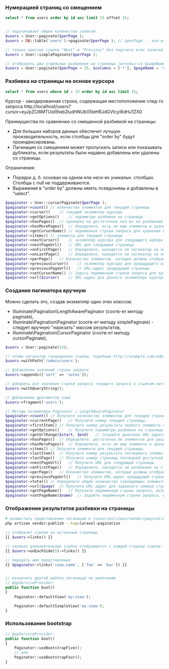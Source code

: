 ### Нумерацией страниц со смещением

```sql
select * from users order by id asc limit 15 offset 15;
```

```php

// подсчитывает общее количество записей
$users = User::paginate($perPage );
$users = DB::table('users')->paginate($perPage ); // $perPage  - кол-во элем-в на странице

// только простые ссылки "Next" и "Previous" без подсчета всех записей
$users = User::simplePaginate($perPage );

// отобразить два отдельных разбиения на страницы (использ-ся $pageName)
$users = User::paginate($perPage = 15, $columns = ['*'], $pageName = 'users');

```

### Разбивка на страницы на основе курсора

```sql
select * from users where id > 15 order by id asc limit 15;
```

Курсор - закодированная строка, содержащая местоположение след-го запроса
http://localhost/users?cursor=eyJpZCI6MTUsIl9wb2ludHNUb05leHRJdGVtcyI6dHJ1ZX0

Преимущества по сравнению со смещенной разбивкой на страницы:
- Для больших наборов данных обеспечит лучшую производительность, если столбцы для "order by" будут проиндексированы.
- Пагинация со смещением может пропускать записи или показывать дубликаты, если результаты были недавно добавлены или удалены со страницы.

Ограничения:
- Порядок д. б. основан на одном или неск-их уникальн. столбцах. Столбцы с null не поддерживаются.
- Выражения в "order by" должны иметь псевдонимы и добавлены в "select".

```php
$paginator = User::cursorPaginate($perPage );
$paginator->count()	// количество элементов для текущей страницы
$paginator->cursor()	// текущий экземпляр курсора
$paginator->getOptions()	// параметры разбивки на страницы
$paginator->hasPages()	// проверка на достаточное кол-во на разбиение
$paginator->hasMorePages()	// Определите, есть ли еще элементы в хранилище данных
$paginator->getCursorName()	// переменная строки запроса для хранения курсора
$paginator->items()	// элементы для текущей страницы
$paginator->nextCursor()	// экземпляр курсора для следующего набора элементов
$paginator->nextPageUrl()	// URL для следующей страницы
$paginator->onFirstPage()	// Определите, находится ли пагинатор на первой странице
$paginator->onLastPage()	// Определите, находится ли пагинатор на последней странице
$paginator->perPage()	// Количество элементов, которые должны отображаться на странице
$paginator->previousCursor()	// экземпляр курсора для предыдущего набора элементов
$paginator->previousPageUrl()	// URL-адрес предыдущей страницы
$paginator->setCursorName()	// Задать переменную строки запроса для хранения курсора
$paginator->url($cursor)	// URL-адрес для данного экземпляра курсора

```

### Создание пагинатора вручную

Можно сделать это, создав экземпляр одно этих классов: 
- Illuminate\Pagination\LengthAwarePaginator (соотв-ет методу paginate),
- Illuminate\Pagination\Paginator            (соотв-ет методу simplePaginate) - следует вручную "нарезать" массив результатов,
- Illuminate\Pagination\CursorPaginator      (соотв-ет методу cursorPaginate),

```php
$users = User::paginate(15);

// чтобы пагинатор генерировал ссылки, подобные http://example.com/admin/users?page=N
$users->withPath('/admin/users');

// Добавление значений строки запроса
$users->appends(['sort' => 'votes']);

// добавить все значения строки запроса текущего запроса к ссылкам пагинации
$users->withQueryString();

// Добавление фрагментов хэша
$users->fragment('users');

// Методы экземпляра Paginator / LengthAwarePaginator
$paginator->count()	// Получите количество элементов для текущей страницы.
$paginator->currentPage()	// Получите номер текущей страницы.
$paginator->firstItem()	// Получите номер результата первого элемента в результатах.
$paginator->getOptions()	// Получите параметры разбивки на страницы.
$paginator->getUrlRange($start, $end)	// Создайте диапазон URL-адресов для разбивки на страницы.
$paginator->hasPages()	// Определите, достаточно ли элементов для разделения на несколько страниц.
$paginator->hasMorePages()	// Определите, есть ли еще элементы в хранилище данных.
$paginator->items()	// Получите элементы для текущей страницы.
$paginator->lastItem()	// Получите номер результата последнего элемента в результатах.
$paginator->lastPage()	// Получите номер страницы последней доступной страницы. (Недоступен при использовании simplePaginate).
$paginator->nextPageUrl()	// Получите URL для следующей страницы.
$paginator->onFirstPage()	// Определите, находится ли разбиение на страницы на первой странице.
$paginator->perPage()	// Количество элементов, которые должны отображаться на странице.
$paginator->previousPageUrl()	// Получите URL-адрес предыдущей страницы.
$paginator->total()	// Определите общее количество совпадающих элементов в хранилище данных. (Недоступен при использовании simplePaginate).
$paginator->url($page)	// Получите URL-адрес для заданного номера страницы.
$paginator->getPageName()	// Получите переменную строки запроса, используемую для хранения страницы.
$paginator->setPageName($name)	// Задайте переменную строки запроса, используемую для хранения страницы.
```

### Отображение результатов разбивки на страницы

```bash
# разместить представления пагинации в resources/views/vendor/pagination
php artisan vendor:publish --tag=laravel-pagination
```

```php
// отобразит ссылки на остальные страницы
{{ $users->links() }}

// сколько дополнительных ссылок отображается с каждой стороны ссылки текущей страницы
{{ $users->onEachSide(5)->links() }}

// передать имя представления
{{ $paginator->links('view.name', ['foo' => 'bar']) }}


// назначить другой шаблон пагинацци по умолчанию
// AppServiceProvider:
public function boot()
{
    Paginator::defaultView('my-view');

    Paginator::defaultSimpleView('my-view');
}
```

### Использование bootstrap

```php
// AppServiceProvider:
public function boot()
{
    Paginator::useBootstrapFive();
    // или
    Paginator::useBootstrapFour();
}

```